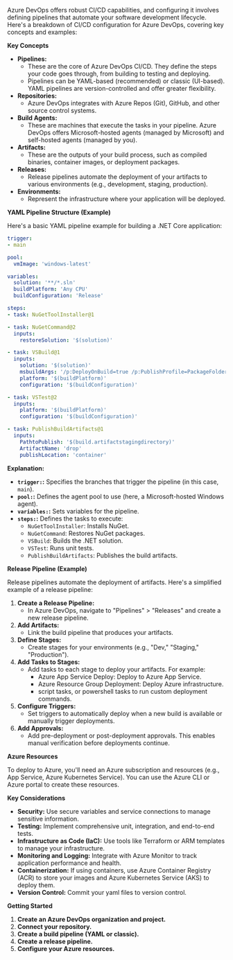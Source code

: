Azure DevOps offers robust CI/CD capabilities, and configuring it involves defining pipelines that automate your software development lifecycle. Here's a breakdown of CI/CD configuration for Azure DevOps, covering key concepts and examples:

**Key Concepts**

* **Pipelines:**
    * These are the core of Azure DevOps CI/CD. They define the steps your code goes through, from building to testing and deploying.
    * Pipelines can be YAML-based (recommended) or classic (UI-based). YAML pipelines are version-controlled and offer greater flexibility.
* **Repositories:**
    * Azure DevOps integrates with Azure Repos (Git), GitHub, and other source control systems.
* **Build Agents:**
    * These are machines that execute the tasks in your pipeline. Azure DevOps offers Microsoft-hosted agents (managed by Microsoft) and self-hosted agents (managed by you).
* **Artifacts:**
    * These are the outputs of your build process, such as compiled binaries, container images, or deployment packages.
* **Releases:**
    * Release pipelines automate the deployment of your artifacts to various environments (e.g., development, staging, production).
* **Environments:**
    * Represent the infrastructure where your application will be deployed.

**YAML Pipeline Structure (Example)**

Here's a basic YAML pipeline example for building a .NET Core application:

```yaml
trigger:
- main

pool:
  vmImage: 'windows-latest'

variables:
  solution: '**/*.sln'
  buildPlatform: 'Any CPU'
  buildConfiguration: 'Release'

steps:
- task: NuGetToolInstaller@1

- task: NuGetCommand@2
  inputs:
    restoreSolution: '$(solution)'

- task: VSBuild@1
  inputs:
    solution: '$(solution)'
    msbuildArgs: '/p:DeployOnBuild=true /p:PublishProfile=PackageFolder /p:PackageLocation="$(build.artifactstagingdirectory)"'
    platform: '$(buildPlatform)'
    configuration: '$(buildConfiguration)'

- task: VSTest@2
  inputs:
    platform: '$(buildPlatform)'
    configuration: '$(buildConfiguration)'

- task: PublishBuildArtifacts@1
  inputs:
    PathtoPublish: '$(build.artifactstagingdirectory)'
    ArtifactName: 'drop'
    publishLocation: 'container'
```

**Explanation:**

* **`trigger:`:** Specifies the branches that trigger the pipeline (in this case, `main`).
* **`pool:`:** Defines the agent pool to use (here, a Microsoft-hosted Windows agent).
* **`variables:`:** Sets variables for the pipeline.
* **`steps:`:** Defines the tasks to execute:
    * `NuGetToolInstaller`: Installs NuGet.
    * `NuGetCommand`: Restores NuGet packages.
    * `VSBuild`: Builds the .NET solution.
    * `VSTest`: Runs unit tests.
    * `PublishBuildArtifacts`: Publishes the build artifacts.

**Release Pipeline (Example)**

Release pipelines automate the deployment of artifacts. Here's a simplified example of a release pipeline:

1.  **Create a Release Pipeline:**
    * In Azure DevOps, navigate to "Pipelines" > "Releases" and create a new release pipeline.
2.  **Add Artifacts:**
    * Link the build pipeline that produces your artifacts.
3.  **Define Stages:**
    * Create stages for your environments (e.g., "Dev," "Staging," "Production").
4.  **Add Tasks to Stages:**
    * Add tasks to each stage to deploy your artifacts. For example:
        * Azure App Service Deploy: Deploy to Azure App Service.
        * Azure Resource Group Deployment: Deploy Azure infrastructure.
        * script tasks, or powershell tasks to run custom deployment commands.
5.  **Configure Triggers:**
    * Set triggers to automatically deploy when a new build is available or manually trigger deployments.
6.  **Add Approvals:**
    * Add pre-deployment or post-deployment approvals. This enables manual verification before deployments continue.

**Azure Resources**

To deploy to Azure, you'll need an Azure subscription and resources (e.g., App Service, Azure Kubernetes Service). You can use the Azure CLI or Azure portal to create these resources.

**Key Considerations**

* **Security:** Use secure variables and service connections to manage sensitive information.
* **Testing:** Implement comprehensive unit, integration, and end-to-end tests.
* **Infrastructure as Code (IaC):** Use tools like Terraform or ARM templates to manage your infrastructure.
* **Monitoring and Logging:** Integrate with Azure Monitor to track application performance and health.
* **Containerization:** If using containers, use Azure Container Registry (ACR) to store your images and Azure Kubernetes Service (AKS) to deploy them.
* **Version Control:** Commit your yaml files to version control.

**Getting Started**

1.  **Create an Azure DevOps organization and project.**
2.  **Connect your repository.**
3.  **Create a build pipeline (YAML or classic).**
4.  **Create a release pipeline.**
5.  **Configure your Azure resources.**


